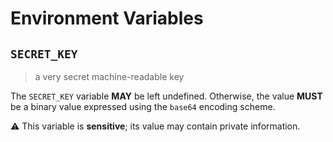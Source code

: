 # Environment Variables

## `SECRET_KEY`

> a very secret machine-readable key

The `SECRET_KEY` variable **MAY** be left undefined. Otherwise, the value
**MUST** be a binary value expressed using the `base64` encoding scheme.

⚠️ This variable is **sensitive**; its value may contain private information.
